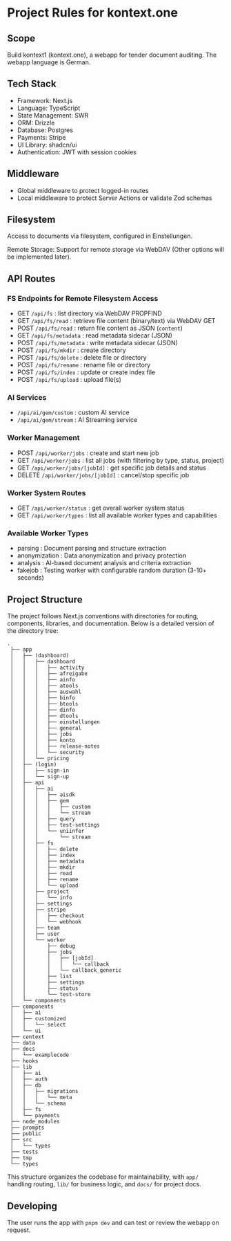 # Project Rules for kontext.one

## Scope

Build kontext1 (kontext.one), a webapp for tender document auditing. The webapp language is German.

## Tech Stack

- Framework: Next.js
- Language: TypeScript
- State Management: SWR
- ORM: Drizzle
- Database: Postgres
- Payments: Stripe
- UI Library: shadcn/ui
- Authentication: JWT with session cookies

## Middleware

- Global middleware to protect logged-in routes
- Local middleware to protect Server Actions or validate Zod schemas

## Filesystem

Access to documents via filesystem, configured in Einstellungen.

Remote Storage: Support for remote storage via WebDAV (Other options will be implemented later).

## API Routes

### FS Endpoints for Remote Filesystem Access

- GET `/api/fs` : list directory via WebDAV PROPFIND
- GET `/api/fs/read` : retrieve file content (binary/text) via WebDAV GET
- POST `/api/fs/read` : return file content as JSON (`content`)
- GET `/api/fs/metadata` : read metadata sidecar (JSON)
- POST `/api/fs/metadata` : write metadata sidecar (JSON)
- POST `/api/fs/mkdir` : create directory
- POST `/api/fs/delete` : delete file or directory
- POST `/api/fs/rename` : rename file or directory
- POST `/api/fs/index` : update or create index file
- POST `/api/fs/upload` : upload file(s)

### AI Services

- `/api/ai/gem/custom` : custom AI service
- `/api/ai/gem/stream` : AI Streaming service

### Worker Management

- POST `/api/worker/jobs` : create and start new job
- GET `/api/worker/jobs` : list all jobs (with filtering by type, status, project)
- GET `/api/worker/jobs/[jobId]` : get specific job details and status
- DELETE `/api/worker/jobs/[jobId]` : cancel/stop specific job

### Worker System Routes

- GET `/api/worker/status` : get overall worker system status
- GET `/api/worker/types` : list all available worker types and capabilities

### Available Worker Types

- parsing : Document parsing and structure extraction
- anonymization : Data anonymization and privacy protection
- analysis : AI-based document analysis and criteria extraction
- fakejob : Testing worker with configurable random duration (3-10+ seconds)

## Project Structure

The project follows Next.js conventions with directories for routing, components, libraries, and documentation. Below is a detailed version of the directory tree:

```
. 
 ├── app 
 │   ├── (dashboard) 
 │   │   ├── dashboard 
 │   │   │   ├── activity 
 │   │   │   ├── afreigabe 
 │   │   │   ├── ainfo 
 │   │   │   ├── atools 
 │   │   │   ├── auswahl 
 │   │   │   ├── binfo 
 │   │   │   ├── btools 
 │   │   │   ├── dinfo 
 │   │   │   ├── dtools 
 │   │   │   ├── einstellungen 
 │   │   │   ├── general 
 │   │   │   ├── jobs 
 │   │   │   ├── konto 
 │   │   │   ├── release-notes 
 │   │   │   └── security 
 │   │   └── pricing 
 │   ├── (login) 
 │   │   ├── sign-in 
 │   │   └── sign-up 
 │   ├── api 
 │   │   ├── ai 
 │   │   │   ├── aisdk 
 │   │   │   ├── gem 
 │   │   │   │   ├── custom 
 │   │   │   │   └── stream 
 │   │   │   ├── query 
 │   │   │   ├── test-settings 
 │   │   │   └── uniinfer 
 │   │   │       └── stream 
 │   │   ├── fs 
 │   │   │   ├── delete 
 │   │   │   ├── index 
 │   │   │   ├── metadata 
 │   │   │   ├── mkdir 
 │   │   │   ├── read 
 │   │   │   ├── rename 
 │   │   │   └── upload 
 │   │   ├── project 
 │   │   │   └── info 
 │   │   ├── settings 
 │   │   ├── stripe 
 │   │   │   ├── checkout 
 │   │   │   └── webhook 
 │   │   ├── team 
 │   │   ├── user 
 │   │   └── worker 
 │   │       ├── debug 
 │   │       ├── jobs 
 │   │       │   ├── [jobId] 
 │   │       │   │   └── callback 
 │   │       │   └── callback_generic 
 │   │       ├── list 
 │   │       ├── settings 
 │   │       ├── status 
 │   │       └── test-store 
 │   └── components 
 ├── components 
 │   ├── ai 
 │   ├── customized 
 │   │   └── select 
 │   └── ui 
 ├── context 
 ├── data 
 ├── docs 
 │   └── examplecode 
 ├── hooks 
 ├── lib 
 │   ├── ai 
 │   ├── auth 
 │   ├── db 
 │   │   ├── migrations 
 │   │   │   └── meta 
 │   │   └── schema 
 │   ├── fs 
 │   └── payments 
 ├── node_modules 
 ├── prompts 
 ├── public 
 ├── src 
 │   └── types 
 ├── tests 
 ├── tmp 
 └── types
```

This structure organizes the codebase for maintainability, with `app/` handling routing, `lib/` for business logic, and `docs/` for project docs.

## Developing

The user runs the app with `pnpm dev` and can test or review the webapp on request.
